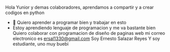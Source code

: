 Hola Yunior y demas colaboradores, aprendamos a compartir y a crear codigos en python
- 👀 Quiero aprender a programar bien y trabajar en esto
- Estoy aprendiendo lenguaje de programacion y me va bastante bien
Quiero colaborar con programacion de diseño de paginas web
mi correo electronico es ersal1330@gmail.com
Soy Ernesto Salazar Reyes
Y soy estudiante, uno muy buebi
<!---
ersal133/ersal133 is a ✨ special ✨ repository because its `README.md` (this file) appears on your GitHub profile.
You can click the Preview link to take a look at your changes.
--->
